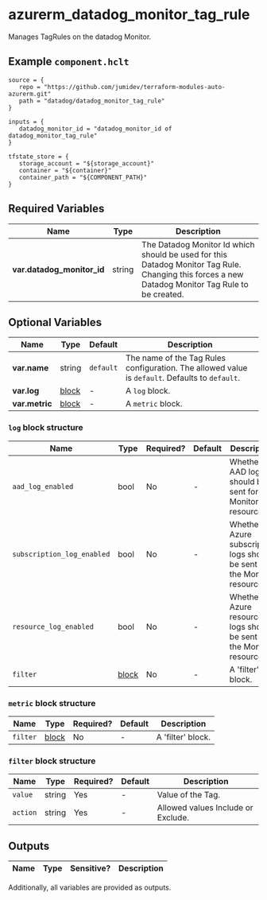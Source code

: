 # azurerm_datadog_monitor_tag_rule

Manages TagRules on the datadog Monitor.

## Example `component.hclt`

```hcl
source = {
   repo = "https://github.com/jumidev/terraform-modules-auto-azurerm.git" 
   path = "datadog/datadog_monitor_tag_rule" 
}

inputs = {
   datadog_monitor_id = "datadog_monitor_id of datadog_monitor_tag_rule" 
}

tfstate_store = {
   storage_account = "${storage_account}" 
   container = "${container}" 
   container_path = "${COMPONENT_PATH}" 
}

```

## Required Variables

| Name | Type |  Description |
| ---- | --------- |  ----------- |
| **var.datadog_monitor_id** | string |  The Datadog Monitor Id which should be used for this Datadog Monitor Tag Rule. Changing this forces a new Datadog Monitor Tag Rule to be created. | 

## Optional Variables

| Name | Type |  Default  |  Description |
| ---- | --------- |  ----------- | ----------- |
| **var.name** | string |  `default`  |  The name of the Tag Rules configuration. The allowed value is `default`. Defaults to `default`. | 
| **var.log** | [block](#log-block-structure) |  -  |  A `log` block. | 
| **var.metric** | [block](#metric-block-structure) |  -  |  A `metric` block. | 

### `log` block structure

| Name | Type | Required? | Default | Description |
| ---- | ---- | --------- | ------- | ----------- |
| `aad_log_enabled` | bool | No | - | Whether AAD logs should be sent for the Monitor resource? |
| `subscription_log_enabled` | bool | No | - | Whether Azure subscription logs should be sent for the Monitor resource? |
| `resource_log_enabled` | bool | No | - | Whether Azure resource logs should be sent for the Monitor resource? |
| `filter` | [block](#log-block-structure) | No | - | A 'filter' block. |

### `metric` block structure

| Name | Type | Required? | Default | Description |
| ---- | ---- | --------- | ------- | ----------- |
| `filter` | [block](#metric-block-structure) | No | - | A 'filter' block. |

### `filter` block structure

| Name | Type | Required? | Default | Description |
| ---- | ---- | --------- | ------- | ----------- |
| `value` | string | Yes | - | Value of the Tag. |
| `action` | string | Yes | - | Allowed values Include or Exclude. |



## Outputs

| Name | Type | Sensitive? | Description |
| ---- | ---- | --------- | --------- |

Additionally, all variables are provided as outputs.
